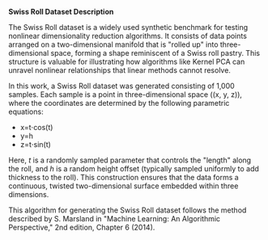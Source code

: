 **Swiss Roll Dataset Description**

The Swiss Roll dataset is a widely used synthetic benchmark for testing nonlinear dimensionality reduction algorithms. It consists of data points arranged on a two-dimensional manifold that is "rolled up" into three-dimensional space, forming a shape reminiscent of a Swiss roll pastry. This structure is valuable for illustrating how algorithms like Kernel PCA can unravel nonlinear relationships that linear methods cannot resolve.

In this work, a Swiss Roll dataset was generated consisting of 1,000 samples. Each sample is a point in three-dimensional space \((x, y, z)\), where the coordinates are determined by the following parametric equations:

* x​=t⋅cos(t)
* y=h
* z=t⋅sin(t)​


Here, _t_ is a randomly sampled parameter that controls the "length" along the roll, and _h_ is a random height offset (typically sampled uniformly to add thickness to the roll). This construction ensures that the data forms a continuous, twisted two-dimensional surface embedded within three dimensions.

This algorithm for generating the Swiss Roll dataset follows the method described by S. Marsland in "Machine Learning: An Algorithmic Perspective," 2nd edition, Chapter 6 (2014).
